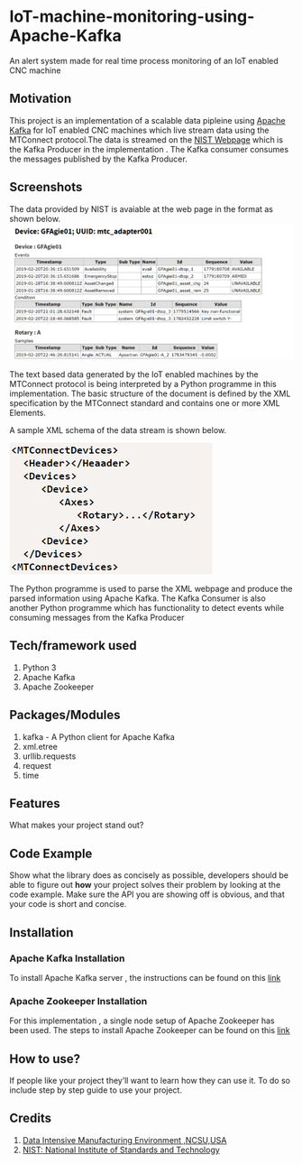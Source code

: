 # IoT-machine-monitoring-using-Apache-Kafka
An alert system made for real time process monitoring of an IoT enabled CNC machine

## Motivation
This project is an implementation of a scalable data pipleine using [Apache Kafka](https://kafka.apache.org/) for IoT enabled CNC machines which live stream data using the MTConnect protocol.The data is streamed on the [NIST Webpage](https://smstestbed.nist.gov/vds/current) which is the Kafka Producer in the implementation . 
The Kafka consumer consumes the messages published by the Kafka Producer.



## Screenshots
The data provided by NIST is avaiable at the web page in the format as shown below.
![nist](https://github.com/rsher60/IoT-machine-monitoring-using-Apache-Kafka/blob/master/nist.png)

The text based data generated by the IoT enabled machines by the MTConnect protocol is being interpreted by a Python programme in this implementation. The basic structure of the document is defined by the XML specification by the MTConnect standard and contains one or more XML Elements.

A sample XML schema of the data stream is shown below.

![mtc](https://github.com/rsher60/IoT-machine-monitoring-using-Apache-Kafka/blob/master/mtc.png)

The Python programme is used to parse the XML webpage and produce the parsed information using Apache Kafka. The Kafka Consumer is also another Python programme which has functionality to detect events while consuming messages from the Kafka Producer

## Tech/framework used
1. Python 3
2. Apache Kafka
3. Apache Zookeeper


## Packages/Modules 
1. kafka - A Python client for Apache Kafka
2. xml.etree
3. urllib.requests
4. request
5. time

## Features
What makes your project stand out?

## Code Example
Show what the library does as concisely as possible, developers should be able to figure out **how** your project solves their problem by looking at the code example. Make sure the API you are showing off is obvious, and that your code is short and concise.

## Installation

### Apache Kafka Installation
To install Apache Kafka server , the instructions can be found on this [link](https://dzone.com/articles/running-apache-kafka-on-windows-os)

### Apache Zookeeper Installation
For this implementation , a single node setup of Apache Zookeeper has been used. The steps to install Apache Zookeeper can be found on this [link](https://dzone.com/articles/running-apache-kafka-on-windows-os)
### 

## How to use?
If people like your project they’ll want to learn how they can use it. To do so include step by step guide to use your project.


## Credits
1. [Data Intensive Manufacturing Environment ,NCSU,USA](https://www.dimelab.org/)
2. [NIST: National Institute of Standards and Technology](https://www.nist.gov/)


